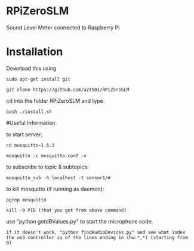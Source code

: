 # RPiZeroSLM

Sound Level Meter connected to Raspberry Pi

# Installation

Download this using

	sudo apt-get install git

	git clone https://github.com/azt501/RPiZeroSLM

cd into the folder RPiZeroSLM and type

	bash ./install.sh

#Useful Information

to start server:

	cd mosquitto-1.6.3

	mosquitto -c mosquitto.conf -v

to subscribe to topic & subtopics: 

	mosquitto_sub -h localhost -t sensor1/#

to kill mosquitto (if running as daemon):

	pgrep mosquitto

	kill -9 PID (that you get from above command)

use "python getdBValues.py" to start the microphone code.

	if it doesn't work, "python findAudioDevices.py" and see what index the usb controller is of the lines ending in (hw:*,*) (starting from 0)


